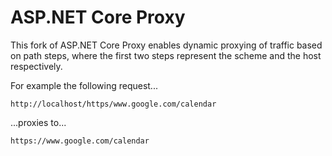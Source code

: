ASP.NET Core Proxy
==================

This fork of ASP.NET Core Proxy enables dynamic proxying of traffic based on path steps, where the first two steps represent the scheme and the host respectively.

For example the following request...
```
http://localhost/https/www.google.com/calendar
```
...proxies to...
```
https://www.google.com/calendar
```
